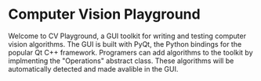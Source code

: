 # Computer Vision Playground
Welcome to CV Playground, a GUI toolkit for writing and testing computer vision algorithms.
The GUI is built with PyQt, the Python bindings for the popular Qt C++ framework.
Programers can add algorithms to the toolkit by implmenting the "Operations" abstract class.
These algorithms will be automatically detected and made avalible in the GUI.
